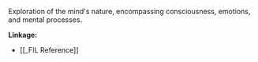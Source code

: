 Exploration of the mind's nature, encompassing consciousness, emotions, and mental processes.

**Linkage:**
- [[_FIL Reference]]